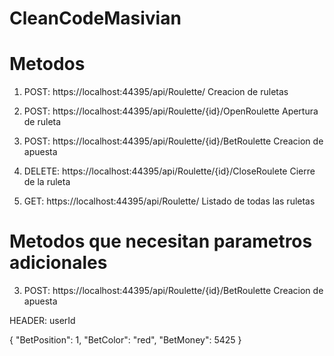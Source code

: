 # CleanCodeMasivian




# Metodos

1. POST: https://localhost:44395/api/Roulette/ Creacion de ruletas

2. POST: https://localhost:44395/api/Roulette/{id}/OpenRoulette Apertura de ruleta

3. POST: https://localhost:44395/api/Roulette/{id}/BetRoulette Creacion de apuesta

4. DELETE: https://localhost:44395/api/Roulette/{id}/CloseRoulete Cierre de la ruleta

5. GET: https://localhost:44395/api/Roulette/ Listado de todas las ruletas


# Metodos que necesitan parametros adicionales

3. POST: https://localhost:44395/api/Roulette/{id}/BetRoulette Creacion de apuesta

HEADER: userId

{
    "BetPosition": 1,
    "BetColor": "red",
    "BetMoney": 5425
}
